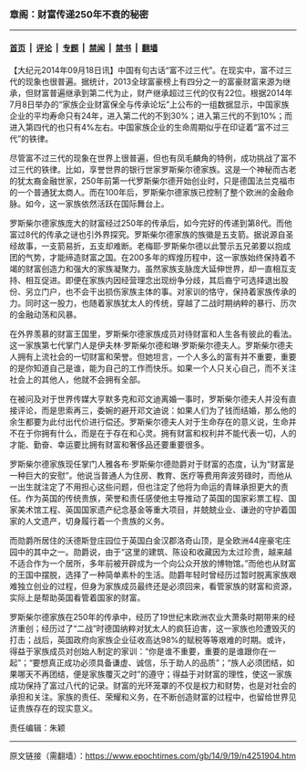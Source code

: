 ### 章阁：财富传递250年不衰的秘密

---

#### [首页](../../../..?n4251904) &nbsp;|&nbsp; [评论](../../../../../epoch-comment?n4251904) &nbsp;|&nbsp; [专题](../../../../../epoch-special?n4251904) &nbsp;|&nbsp; [禁闻](../../../../../epoch-news?n4251904) &nbsp;|&nbsp; [禁书](../../../../../books?n4251904) &nbsp;|&nbsp; [翻墙](https://github.com/gfw-breaker/nogfw/blob/master/README.md?n4251904)


<div class="post_content" id="artbody" itemprop="articleBody">
 <!-- article content begin -->
 <p>
  【大纪元2014年09月18日讯】中国有句古话“富不过三代”。在现实中，富不过三代的现象也很普遍。据统计，2013全球富豪榜上有四分之一的富豪财富来源为继承，但财富普遍继承到第二代为止，财产继承超过三代的仅有22位。根据2014年7月8日举办的“家族企业财富保全与传承论坛”上公布的一组数据显示，中国家族企业的平均寿命只有24年，进入第二代的不到30%；进入第三代的不到10%；而进入第四代的也只有4%左右。中国家族企业的生命周期似乎在印证着“富不过三代”的铁律。
 </p>
 <p>
  尽管富不过三代的现象在世界上很普遍，但也有凤毛麟角的特例，成功挑战了富不过三代的铁律。比如，享誉世界的银行世家罗斯柴尔德家族。这是一个神秘而古老的犹太裔金融世家，250年前第一代罗斯柴尔德开始创业时，只是德国法兰克福市的一个普通犹太商人。而在100年后，罗斯柴尔德家族已控制了整个欧洲的金融命脉。如今，这一家族依然活跃在国际舞台上。
 </p>
 <p>
  罗斯柴尔德家族庞大的财富经过250年的传承后，如今完好的传递到第8代。而他富过8代的传承之谜也引外界探究。罗斯柴尔德家族的族徽是五支箭。据说源自圣经故事，一支箭易折，五支却难断。老梅耶‧罗斯柴尔德以此警示五兄弟要以抱成团的气势，才能缔造财富之国。在200多年的辉煌历程中，这一家族始终保持着不竭的财富创造力和强大的家族凝聚力。虽然家族支脉庞大延伸世界，却一直相互支持、相互促进。即便在家族内因经营理念出现纷争分歧，其后裔宁可选择退出股份、另立门户，也不会干出损伤家族主体的事。对家训的恪守，保持着家族传承的力。同时这一股力，也随着家族犹太人的传统，穿越了二战时期纳粹的暴行、历次的金融动荡和风暴。
 </p>
 <p>
  在外界羡慕的财富王国里，罗斯柴尔德家族成员对待财富和人生各有彼此的看法。这一家族第七代掌门人是伊夫林‧罗斯柴尔德和琳‧罗斯柴尔德夫人。罗斯柴尔德夫人拥有上流社会的一切财富和荣誉。但她坦言，一个人多么的富有并不重要，重要的是你知道自己是谁，能为自己的工作而快乐。如果一个人只关心自己，而不关注社会上的其他人，他就不会拥有全部。
 </p>
 <p>
  在被问及对于世界传媒大亨默多克和邓文迪离婚一事时，罗斯柴尔德夫人并没有直接评论，而是思索再三，委婉的避开邓文迪说：如果人们为了钱而结婚，那么他的余生都要为此付出代价进行偿还。罗斯柴尔德夫人对于生命存在的意义说，生命并不在于你拥有什么，而是在于存在和心灵。拥有财富和权利并不能代表一切，人的才能、勤奋、幸运要比拥有财富和奢侈品还要重要很多。
 </p>
 <p>
  罗斯柴尔德家族现任掌门人雅各布‧罗斯柴尔德勋爵对于财富的态度，认为“财富是一种巨大的安慰”。他说当普通人为住房、教育、医疗等费用奔波劳碌时，而他从一出生就注定了不用担心这些问题，但也注定了他将为命运的青睐承担更大的责任。作为英国的传统贵族，荣誉和责任感使他主导推动了英国的国家彩票工程、国家美术馆工程、英国国家遗产纪念基金等重大项目，并兢兢业业、谦逊的守护着国家的人文遗产，切身履行着一个贵族的义务。
 </p>
 <p>
  而勋爵所居住的沃德斯登庄园位于英国白金汉郡洛奇山顶，是全欧洲44座豪宅庄园中的其中之一。勋爵说，由于“这里的建筑、陈设和收藏因为太过珍贵，越来越不适合作为一个居所，多年前被开辟成为一个向公众开放的博物馆。”而他也从财富的王国中摆脱，选择了一种简单素朴的生活。勋爵年轻时曾经历过暂时脱离家族艰难独立创业的过程，但身为家族成员最终还是必须回来，看管家族的财富和资源，实际上是帮助英国看管着国家的财富。
 </p>
 <p>
  罗斯柴尔德家族在250年的传承中，经历了19世纪末欧洲农业大萧条时期带来的经济重创；经历过了“二战”时德国纳粹对犹太人的疯狂迫害，这一家族也险遭毁灭的打击；战后，英国政府向家族企业征收高达98%的赋税等等艰难的时期。或许，得益于家族成员对创始人制定的家训：“你是谁不重要，重要的是谁跟你在一起”；“要想真正成功必须具备谦虚、诚信，乐于助人的品质”；“族人必须团结，如果哪天不再团结，便是家族覆灭之时”的遵守；得益于对财富的理性，使这一家族成功保持了富过八代的记录。财富的光环笼罩的不仅是权力和财势，也是对社会的承担和关注。家族的责任、荣耀和义务，在不断创造财富的过程中，也留给世界见证贵族存在的现实意义。
 </p>
 <p>
  责任编辑：朱颖
 </p>
 <!-- article content end -->
 <div id="below_article_ad">
 </div>
</div>


---

原文链接（需翻墙）：https://www.epochtimes.com/gb/14/9/19/n4251904.htm